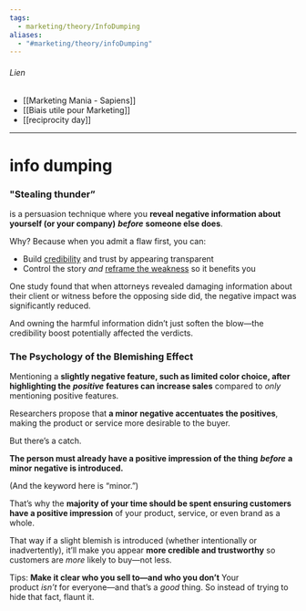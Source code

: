 ```yaml
---
tags:
  - marketing/theory/InfoDumping
aliases:
  - "#marketing/theory/infoDumping"
---
```


###### Lien
- [[Marketing Mania - Sapiens]]
- [[Biais utile pour Marketing]]
- [[reciprocity day]]

---

# info dumping
### "Stealing thunder”
is a persuasion technique where you **reveal negative information about yourself (or your company)** _**before**_ **someone else does**.

Why? Because when you admit a flaw first, you can:

- Build [credibility](https://click.convertkit-mail4.com/o8u2rml3g4uqh6kvqg0svhqlemrrrslqkel6g5708dwwq7pqppm2won04vzkg6ldxlql6oz6kvpl8qnnodd0wz3movdwx3mklw2vprpm5gmeol9rmmlm7kngp0d/7qh7h2uog4olk9h9/aHR0cHM6Ly9sZWFybndoeXdlYnV5LmNvbS9jcmVkaWJpbGl0eS8= "https://click.convertkit-mail4.com/o8u2rml3g4uqh6kvqg0svhqlemrrrslqkel6g5708dwwq7pqppm2won04vzkg6ldxlql6oz6kvpl8qnnodd0wz3movdwx3mklw2vprpm5gmeol9rmmlm7kngp0d/7qh7h2uog4olk9h9/aHR0cHM6Ly9sZWFybndoeXdlYnV5LmNvbS9jcmVkaWJpbGl0eS8=") and trust by appearing transparent
- Control the story _and_ [reframe the weakness](https://click.convertkit-mail4.com/o8u2rml3g4uqh6kvqg0svhqlemrrrslqkel6g5708dwwq7pqppm2won04vzkg6ldxlql6oz6kvpl8qnnodd0wz3movdwx3mklw2vprpm5gmeol9rmmlm7kngp0d/owhkhwurz8r9kgaq/aHR0cHM6Ly9sZWFybndoeXdlYnV5LmNvbS9mcmFtaW5nLw== "https://click.convertkit-mail4.com/o8u2rml3g4uqh6kvqg0svhqlemrrrslqkel6g5708dwwq7pqppm2won04vzkg6ldxlql6oz6kvpl8qnnodd0wz3movdwx3mklw2vprpm5gmeol9rmmlm7kngp0d/owhkhwurz8r9kgaq/aHR0cHM6Ly9sZWFybndoeXdlYnV5LmNvbS9mcmFtaW5nLw==") so it benefits you

One study found that when attorneys revealed damaging information about their client or witness before the opposing side did, the negative impact was significantly reduced.

And owning the harmful information didn’t just soften the blow—the credibility boost potentially affected the verdicts.
### The Psychology of the Blemishing Effect
Mentioning a **slightly negative feature, such as limited color choice, after highlighting the** _**positive**_ **features can increase sales** compared to *only* mentioning positive features.

Researchers propose that **a minor negative accentuates the positives**, making the product or service more desirable to the buyer.

But there’s a catch.

**The person must already have a positive impression of the thing** _**before**_ **a minor negative is introduced.**

(And the keyword here is “minor.”)

That’s why the **majority of your time should be spent ensuring customers have a positive impression** of your product, service, or even brand as a whole.

That way if a slight blemish is introduced (whether intentionally or inadvertently), it’ll make you appear **more credible and trustworthy** so customers are _more_ likely to buy—not less.


Tips:
 **Make it clear who you sell to—and who you don’t**
Your product _isn’t_ for everyone—and that’s a _good_ thing.
So instead of trying to hide that fact, flaunt it.

